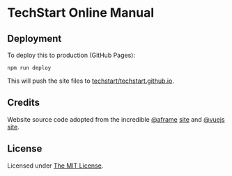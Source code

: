 # TechStart Online Manual

## Deployment

To deploy this to production (GitHub Pages):

    npm run deploy

This will push the site files to
[techstart/techstart.github.io](https://techstart.github.io).


## Credits

Website source code adopted from the incredible [@aframe](https://aframe.io) [site](https://github.com/aframevr/aframe-site)
 and [@vuejs](https://vuejs.org) [site](https://github.com/vuejs/vuejs.org/).
## License

Licensed under [The MIT License](LICENSE).
